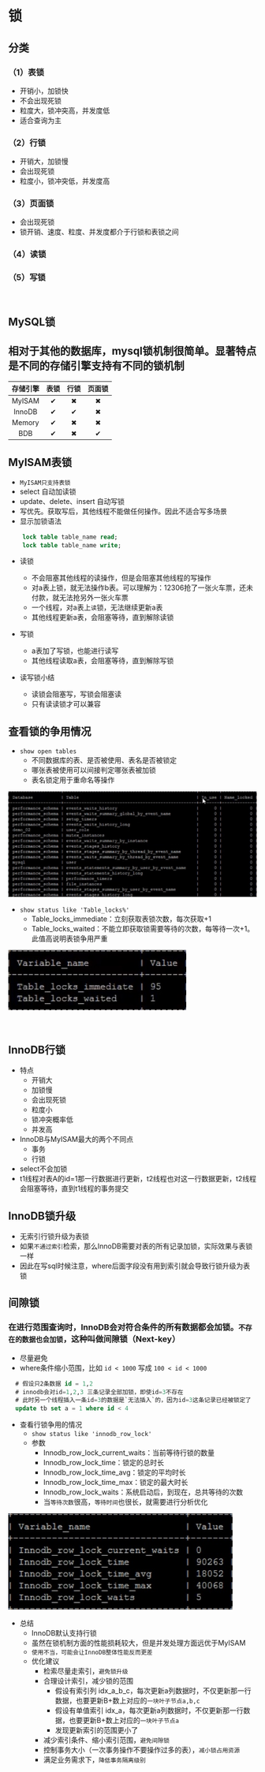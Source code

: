 # 锁

## 分类
### （1）表锁
- 开销小，加锁快
- 不会出现死锁
- 粒度大，锁冲突高，并发度低
- 适合查询为主
### （2）行锁
- 开销大，加锁慢
- 会出现死锁
- 粒度小，锁冲突低，并发度高
### （3）页面锁
- 会出现死锁
- 锁开销、速度、粒度、并发度都介于行锁和表锁之间
### （4）读锁
### （5）写锁

<br />

## MySQL锁
## 相对于其他的数据库，mysql锁机制很简单。显著特点是不同的存储引擎支持有不同的锁机制

存储引擎|表锁|行锁|页面锁
:-:|:-:|:-:|:-:|
MyISAM|✔|✖|✖
InnoDB|✔|✔|✖
Memory|✔|✖|✖
BDB|✔|✖|✔

## MyISAM表锁
- `MyISAM只支持表锁`
- select 自动加读锁
- update、delete、insert 自动写锁
- 写优先。获取写后，其他线程不能做任何操作。因此不适合写多场景
- 显示加锁语法
```sql
    lock table table_name read;
    lock table table_name write;
```
- 读锁
  - 不会阻塞其他线程的读操作，但是会阻塞其他线程的写操作
  - 对a表上锁，就无法操作b表。可以理解为：12306抢了一张火车票，还未付款，就无法抢另外一张火车票
  - 一个线程，对a表上`读`锁，无法继续更新a表
  - 其他线程更新a表，会阻塞等待，直到解除读锁

- 写锁
  - a表加了写锁，也能进行读写
  - 其他线程读取a表，会阻塞等待，直到解除写锁

- 读写锁小结
  - 读锁会阻塞写，写锁会阻塞读
  - 只有读读锁才可以兼容


## 查看锁的争用情况
- `show open tables`
  - 不同数据库的表、是否被使用、表名是否被锁定
  - 哪张表被使用可以间接判定哪张表被加锁
  - 表名锁定用于重命名等操作
  
![](/others/pictures/show_open_tables.jpg)
  
- `show status like 'Table_locks%'`
  - Table_locks_immediate：立刻获取表锁次数，每次获取+1
  - Table_locks_waited：不能立即获取锁需要等待的次数，每等待一次+1。此值高说明表锁争用严重

![](/others/pictures/table_locks.jpg)

<br />

## InnoDB行锁
- 特点
  - 开销大
  - 加锁慢
  - 会出现死锁
  - 粒度小
  - 锁冲突概率低
  - 并发高
- InnoDB与MyISAM最大的两个不同点
  - 事务
  - 行锁
- select不会加锁
- t1线程对表A的id=1那一行数据进行更新，t2线程也对这一行数据更新，t2线程会阻塞等待，直到t1线程的事务提交


## InnoDB锁升级
- 无索引行锁升级为表锁
- 如果`不通过索引`检索，那么InnoDB需要对表的所有记录加锁，实际效果与表锁一样
- 因此在写sql时候注意，where后面字段没有用到索引就会导致行锁升级为表锁

## 间隙锁
### 在进行范围查询时，InnoDB会对符合条件的所有数据都会加锁。`不存在的数据也会加锁`，这种叫做间隙锁（Next-key）
- 尽量避免
- where条件缩小范围，比如 `id < 1000` 写成 `100 < id < 1000`

```sql
  # 假设只2条数据 id = 1,2
  # innodb会对id=1,2,3 三条记录全部加锁，即使id=3不存在
  # 此时另一个线程插入一条id=3的数据是`无法插入`的，因为id=3这条记录已经被锁定了
  update tb set a = 1 where id < 4
```
- 查看行锁争用的情况
  - `show status like 'innodb_row_lock'`
  - 参数
    - Innodb_row_lock_current_waits：当前等待行锁的数量
    - Innodb_row_lock_time：锁定的总时长
    - Innodb_row_lock_time_avg：锁定的平均时长
    - Innodb_row_lock_time_max：锁定的最大时长
    - Innodb_row_lock_waits：系统启动后，到现在，总共等待的次数
    - 当`等待次数`很高，`等待时间`也很长，就需要进行分析优化 

![](/mysql/innodb_row_lock.jpg)

- 总结
  - InnoDB默认支持行锁
  - 虽然在锁机制方面的性能损耗较大，但是并发处理方面远优于MyISAM
  - `使用不当，可能会让InnoDB整体性能反而更差`
  - 优化建议
    - 检索尽量走索引，`避免锁升级`
    - 合理设计索引，减少锁的范围
      - 假设有索引列 idx_a_b_c，每次更新a列数据时，不仅更新那一行数据，也要更新B+数上对应的`一块叶子节点a,b,c`
      - 假设有单值索引 idx_a，每次更新a列数据时，不仅更新那一行数据，也要更新B+数上对应的`一块叶子节点a`
      - 发现更新索引的范围更小了
    - 减少索引条件、缩小索引范围，`避免间隙锁`
    - 控制事务大小（一次事务操作不要操作过多的表），`减小锁占用资源`
    - 满足业务需求下，`降低事务隔离级别`